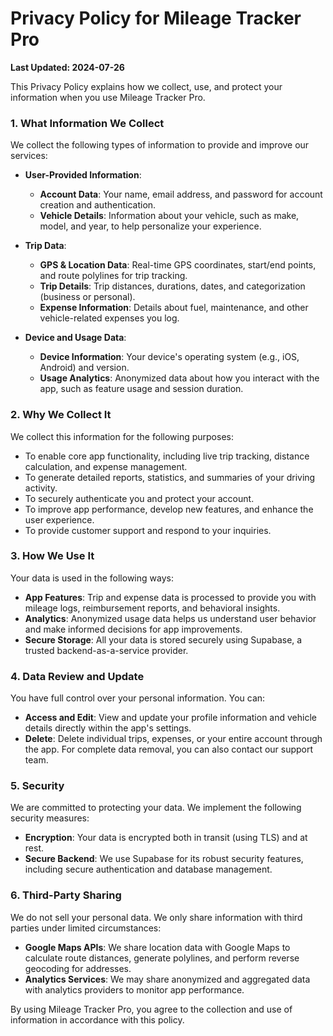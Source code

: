# Privacy Policy for Mileage Tracker Pro

**Last Updated: 2024-07-26**

This Privacy Policy explains how we collect, use, and protect your information when you use Mileage Tracker Pro.

### 1. What Information We Collect

We collect the following types of information to provide and improve our services:

-   **User-Provided Information**:
    -   **Account Data**: Your name, email address, and password for account creation and authentication.
    -   **Vehicle Details**: Information about your vehicle, such as make, model, and year, to help personalize your experience.

-   **Trip Data**:
    -   **GPS & Location Data**: Real-time GPS coordinates, start/end points, and route polylines for trip tracking.
    -   **Trip Details**: Trip distances, durations, dates, and categorization (business or personal).
    -   **Expense Information**: Details about fuel, maintenance, and other vehicle-related expenses you log.

-   **Device and Usage Data**:
    -   **Device Information**: Your device's operating system (e.g., iOS, Android) and version.
    -   **Usage Analytics**: Anonymized data about how you interact with the app, such as feature usage and session duration.

### 2. Why We Collect It

We collect this information for the following purposes:

-   To enable core app functionality, including live trip tracking, distance calculation, and expense management.
-   To generate detailed reports, statistics, and summaries of your driving activity.
-   To securely authenticate you and protect your account.
-   To improve app performance, develop new features, and enhance the user experience.
-   To provide customer support and respond to your inquiries.

### 3. How We Use It

Your data is used in the following ways:

-   **App Features**: Trip and expense data is processed to provide you with mileage logs, reimbursement reports, and behavioral insights.
-   **Analytics**: Anonymized usage data helps us understand user behavior and make informed decisions for app improvements.
-   **Secure Storage**: All your data is stored securely using Supabase, a trusted backend-as-a-service provider.

### 4. Data Review and Update

You have full control over your personal information. You can:

-   **Access and Edit**: View and update your profile information and vehicle details directly within the app's settings.
-   **Delete**: Delete individual trips, expenses, or your entire account through the app. For complete data removal, you can also contact our support team.

### 5. Security

We are committed to protecting your data. We implement the following security measures:

-   **Encryption**: Your data is encrypted both in transit (using TLS) and at rest.
-   **Secure Backend**: We use Supabase for its robust security features, including secure authentication and database management.

### 6. Third-Party Sharing

We do not sell your personal data. We only share information with third parties under limited circumstances:

-   **Google Maps APIs**: We share location data with Google Maps to calculate route distances, generate polylines, and perform reverse geocoding for addresses.
-   **Analytics Services**: We may share anonymized and aggregated data with analytics providers to monitor app performance.

By using Mileage Tracker Pro, you agree to the collection and use of information in accordance with this policy. 